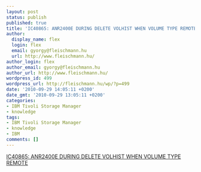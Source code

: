 ```yaml
---
layout: post
status: publish
published: true
title: 'IC40865: ANR2400E DURING DELETE VOLHIST WHEN VOLUME TYPE REMOTE'
author:
  display_name: flex
  login: flex
  email: gyorgy@fleischmann.hu
  url: http://www.fleischmann.hu/
author_login: flex
author_email: gyorgy@fleischmann.hu
author_url: http://www.fleischmann.hu/
wordpress_id: 499
wordpress_url: http://fleischmann.hu/wp/?p=499
date: '2010-09-29 14:05:11 +0200'
date_gmt: '2010-09-29 13:05:11 +0200'
categories:
- IBM Tivoli Storage Manager
- knowledge
tags:
- IBM Tivoli Storage Manager
- knowledge
- IBM
comments: []
---
```

<p><a href="http://www-01.ibm.com/support/docview.wss?uid=swg1IC40865">IC40865: ANR2400E DURING DELETE VOLHIST WHEN VOLUME TYPE REMOTE</a></p>
